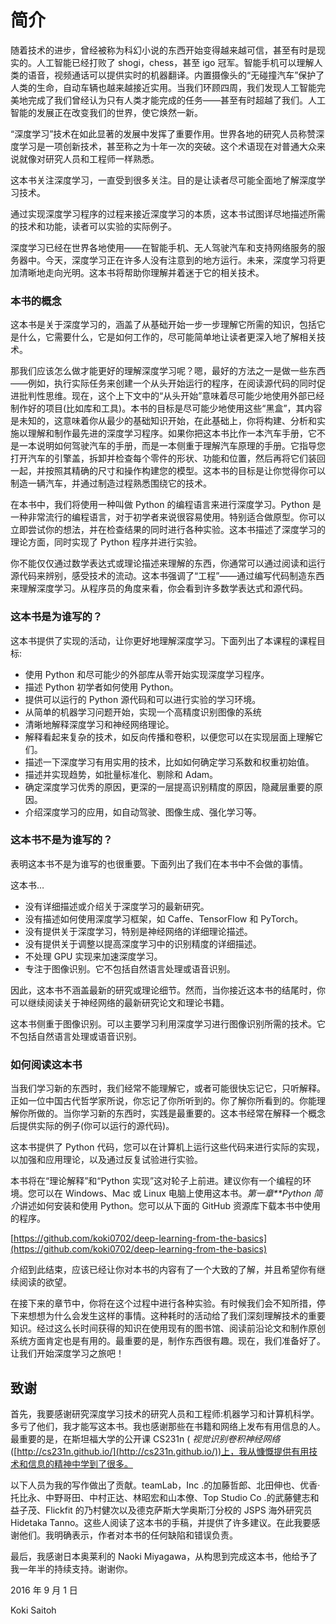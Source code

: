 <title>Introduction_SZ_ePub</title>

# 简介

随着技术的进步，曾经被称为科幻小说的东西开始变得越来越可信，甚至有时是现实的。人工智能已经打败了 shogi，chess，甚至 igo 冠军。智能手机可以理解人类的语音，视频通话可以提供实时的机器翻译。内置摄像头的“无碰撞汽车”保护了人类的生命，自动车辆也越来越接近实用。当我们环顾四周，我们发现人工智能完美地完成了我们曾经认为只有人类才能完成的任务——甚至有时超越了我们。人工智能的发展正在改变我们的世界，使它焕然一新。

“深度学习”技术在如此显著的发展中发挥了重要作用。世界各地的研究人员称赞深度学习是一项创新技术，甚至称之为十年一次的突破。这个术语现在对普通大众来说就像对研究人员和工程师一样熟悉。

这本书关注深度学习，一直受到很多关注。目的是让读者尽可能全面地了解深度学习技术。

通过实现深度学习程序的过程来接近深度学习的本质，这本书试图详尽地描述所需的技术和功能，读者可以实验的实际例子。

深度学习已经在世界各地使用——在智能手机、无人驾驶汽车和支持网络服务的服务器中。今天，深度学习正在许多人没有注意到的地方运行。未来，深度学习将更加清晰地走向光明。这本书将帮助你理解并着迷于它的相关技术。

### 本书的概念

这本书是关于深度学习的，涵盖了从基础开始一步一步理解它所需的知识，包括它是什么，它需要什么，它是如何工作的，尽可能简单地让读者更深入地了解相关技术。

那我们应该怎么做才能更好的理解深度学习呢？嗯，最好的方法之一是做一些东西——例如，执行实际任务来创建一个从头开始运行的程序，在阅读源代码的同时促进批判性思维。现在，这个上下文中的“从头开始”意味着尽可能少地使用外部已经制作好的项目(比如库和工具)。本书的目标是尽可能少地使用这些“黑盒”，其内容是未知的，这意味着你从最少的基础知识开始，在此基础上，你将构建、分析和实施以理解和制作最先进的深度学习程序。如果你把这本书比作一本汽车手册，它不是一本说明如何驾驶汽车的手册，而是一本侧重于理解汽车原理的手册。它指导您打开汽车的引擎盖，拆卸并检查每个零件的形状、功能和位置，然后再将它们装回一起，并按照其精确的尺寸和操作构建您的模型。这本书的目标是让你觉得你可以制造一辆汽车，并通过制造过程熟悉围绕它的技术。

在本书中，我们将使用一种叫做 Python 的编程语言来进行深度学习。Python 是一种非常流行的编程语言，对于初学者来说很容易使用。特别适合做原型。你可以立即尝试你的想法，并在检查结果的同时进行各种实验。这本书描述了深度学习的理论方面，同时实现了 Python 程序并进行实验。

你不能仅仅通过数学表达式或理论描述来理解的东西，你通常可以通过阅读和运行源代码来辨别，感受技术的流动。这本书强调了“工程”——通过编写代码制造东西来理解深度学习。从程序员的角度来看，你会看到许多数学表达式和源代码。

### 这本书是为谁写的？

这本书提供了实现的活动，让你更好地理解深度学习。下面列出了本课程的课程目标:

*   使用 Python 和尽可能少的外部库从零开始实现深度学习程序。
*   描述 Python 初学者如何使用 Python。
*   提供可以运行的 Python 源代码和可以进行实验的学习环境。
*   从简单的机器学习问题开始，实现一个高精度识别图像的系统
*   清晰地解释深度学习和神经网络理论。
*   解释看起来复杂的技术，如反向传播和卷积，以便您可以在实现层面上理解它们。
*   描述一下深度学习有用实用的技术，比如如何确定学习系数和权重初始值。
*   描述并实现趋势，如批量标准化、剔除和 Adam。
*   确定深度学习优秀的原因，更深的一层提高识别精度的原因，隐藏层重要的原因。
*   介绍深度学习的应用，如自动驾驶、图像生成、强化学习等。

### 这本书不是为谁写的？

表明这本书不是为谁写的也很重要。下面列出了我们在本书中不会做的事情。

这本书…

*   没有详细描述或介绍关于深度学习的最新研究。
*   没有描述如何使用深度学习框架，如 Caffe、TensorFlow 和 PyTorch。
*   没有提供关于深度学习，特别是神经网络的详细理论描述。
*   没有提供关于调整以提高深度学习中的识别精度的详细描述。
*   不处理 GPU 实现来加速深度学习。
*   专注于图像识别。它不包括自然语言处理或语音识别。

因此，这本书不涵盖最新的研究或理论细节。然而，当你接近这本书的结尾时，你可以继续阅读关于神经网络的最新研究论文和理论书籍。

这本书侧重于图像识别。可以主要学习利用深度学习进行图像识别所需的技术。它不包括自然语言处理或语音识别。

### 如何阅读这本书

当我们学习新的东西时，我们经常不能理解它，或者可能很快忘记它，只听解释。正如一位中国古代哲学家所说，你忘记了你所听到的。你了解你所看到的。你能理解你所做的。当你学习新的东西时，实践是最重要的。这本书经常在解释一个概念后提供实际的例子(你可以运行的源代码)。

这本书提供了 Python 代码，您可以在计算机上运行这些代码来进行实际的实现，以加强和应用理论，以及通过反复试验进行实验。

本书将在“理论解释”和“Python 实现”这对轮子上前进。建议你有一个编程的环境。您可以在 Windows、Mac 或 Linux 电脑上使用这本书。*第一章**Python 简介*讲述如何安装和使用 Python。您可以从下面的 GitHub 资源库下载本书中使用的程序。

[https://github.com/koki0702/deep-learning-from-the-basics](https://github.com/koki0702/deep-learning-from-the-basics)

介绍到此结束，应该已经让你对本书的内容有了一个大致的了解，并且希望你有继续阅读的欲望。

在接下来的章节中，你将在这个过程中进行各种实验。有时候我们会不知所措，停下来想想为什么会发生这样的事情。这种耗时的活动给了我们深刻理解技术的重要知识。经过这么长时间获得的知识在使用现有的图书馆、阅读前沿论文和制作原创系统方面肯定也是有用的。最重要的是，制作东西很有趣。现在，我们准备好了。让我们开始深度学习之旅吧！

## 致谢

首先，我要感谢研究深度学习技术的研究人员和工程师:机器学习和计算机科学。多亏了他们，我才能写这本书。我也感谢那些在书籍和网络上发布有用信息的人。最重要的是，在斯坦福大学的公开课 CS231n ( *视觉识别卷积神经网络*([http://cs231n.github.io/](http://cs231n.github.io/))上，我从慷慨提供有用技术和信息的精神中学到了很多。

以下人员为我的写作做出了贡献。teamLab，Inc .的加藤哲郎、北田伸也、优香·托比永、中野哥田、中村正达、林昭宏和山本僚、Top Studio Co .的武藤健志和益子茂、Flickfit 的乃村健次以及德克萨斯大学奥斯汀分校的 JSPS 海外研究员 Hidetaka Tanno。这些人阅读了这本书的手稿，并提供了许多建议。在此我要感谢他们。我明确表示，作者对本书的任何缺陷和错误负责。

最后，我感谢日本奥莱利的 Naoki Miyagawa，从构思到完成这本书，他给予了我一年半的持续支持。谢谢你。

2016 年 9 月 1 日

Koki Saitoh